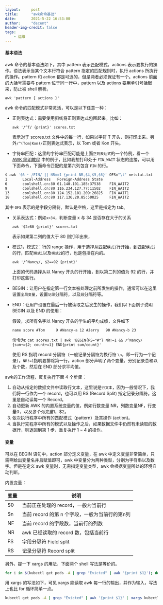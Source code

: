```yaml
---
layout:     post
title:      "awk命令基础"
date:       2021-5-22 16:53:00
author:     "decent"
header-img-credit: false
tags:
    - 运维
---
```


#### 基本语法
awk 命令的基本语法如下，其中 pattern 表示匹配模式，actions 表示要执行的操作。语法表示当某个文本行符合 pattern 指定的匹配规则时，执行 actions 所执行的操作。pattern 和 action 都是可选的，但是两者必须保证有一个。actions 前面的大括号需要与 pattern 位于同一行中，pattern 以及 actions 要用单引号括起来，防止被 shell 解析。

`awk 'pattern { actions }'`

awk 命令的匹配模式非常灵活，可以是以下任意一种：
* 正则表达式：需要使用斜线将正则表达式包围起来。比如：

    `awk '/^T/ {print}' scores.txt`

    表示对于 scores.txt 文件中的每一行，如果以字符 T 开头，则打印出来。另外`/^(Tom|Kon)/`正则表达式表示，以 Tom 或者 Kon 开头。

* 字符串匹配：这里的字符串匹配可能是上面`正则表达式`的一个特例，看一个 [AWK 简明教程](https://coolshell.cn/articles/9070.html) 中的例子，比如我想打印处于 `FIN_WAIT` 状态的连接，可以用下面命令，下面命令匹配的是第六列包含 `FIN` 的行。
```sh
$ awk '$6 ~ /FIN/ || NR==1 {print NR,$4,$5,$6}' OFS="\t" netstat.txt
1       Local-Address   Foreign-Address State
6       coolshell.cn:80 61.140.101.185:37538    FIN_WAIT2
9       coolshell.cn:80 116.234.127.77:11502    FIN_WAIT2
13      coolshell.cn:80 124.152.181.209:26825   FIN_WAIT1
18      coolshell.cn:80 117.136.20.85:50025     FIN_WAIT2
```
其中 `OFS` 表示的是字段分隔符，默认是空格，这里是指定为 tab。

* 关系表达式：例如`x>34`，判断变量 x 与 34 是否存在大于的关系
    
    `awk '$2>80 {print}' scores.txt`
    
    表示如果第二列的值大于 80 则打印出来，


* 模式1，模式2：行的 range 操作，用于选择从匹配`模式1`行开始，到匹配`模式2`的行，匹配`模式1`以及`模式2`的行，也是包括在内的。
    
    `awk '/^Nancy/, $2==92 {print}'`
    
    上面的代码选择从以 Nancy 开头的行开始，到以第二列的值为 92 的行，并打印这些行。

* BEGIN：让用户在指定第一行文本被处理之前所发生的操作，通常可以在这里设置`全局变量`，设置`记录`分隔符，以及`段`分隔符等。
* END：让用户设置在最后一行被读取之后发生的操作，我们以下面例子说明 BEGIN 以及 END 的使用：

    假设，求所有名字以 Nancy 开头的学生的平均成绩，文件如下
    ```
    name score #Tom     9 #Nancy-a 12 #Jerry   90 #Nancy-b 23
    ```
    命令为:
    `cat scores.txt | awk 'BEGIN{RS="#"} NR!=1 && /^Nancy/  {sum+=$2; count+=1} END{print sum/count}'`

    使用 RS 指明 record 分隔符（一般记录分隔符为换行符 `\n`，即一行为一个记录），`NR!=1`指明要排除第一行，action 部分声明了两个变量，分别记录总和以及个数，然后在 END 部分求平均值。

awk的工作流程，反复执行下面 4 个步骤：
1. 自动从指定的数据文件中读取行文本，这里说是`行文本`，因为一般情况下，我们将一行作为一个 record，也可以用 RS (Record Split) 指定记录分隔符。这里是自动读每一个 Record。
2. 自动更新 AWK 的内置系统变量的值，例如行数变量 NR，列数变量NF，行变量$0，以及各个列变量$1，$2。
3. 依次执行程序中所有的匹配模式（pattern）及其操作 (action)。
4. 当执行完程序中所有的模式以及操作之后，如果数据文件中仍然有未读取的数据行，则返回到第 1 步，重复执行 1 ~ 4 的操作。

#### 变量
可以在 BEGIN 语句中，action 部分定义变量，在 awk 中定义变量非常简单，只需啊给出变量名并且赋值即可，awk 中变量分为两种类型，分别为字符串以及数字。但是在定义 awk 变量时，无需指定变量类型，awk 会根据变量所处的环境自动判断。

内置变量：

| 变量      | 说明 |
| ----------- | ----------- |
| $0      | 当前正在处理的 record，一般为当前行      |
| $n   | 当前 record 的第 n 个字段，一般为当前行的第n列       |
| NF | 当前 record 的字段数，当前行的列数 |
| NR | awk 已经读取的 record 数，包括当前行 |
| FS | 字段分隔符 Field split |
| RS | 记录分隔符 Record split |

另外，提一下 xargs 的用法，下面两个 shell 写法是等价的。
```sh
for i in $(kubectl get pods -A | grep "Evicted" | awk '{print $1}'); do kubectl delete pod ${i}; done
```
用 xargs 的写法如下，可见 xargs 能读取 awk 每一行的输出，并作为输入，写法上也比 for 循环简单一点。
```sh
kubectl get pods -A | grep "Evicted" | awk '{print $1}' | xargs kubectl delete pod 
```